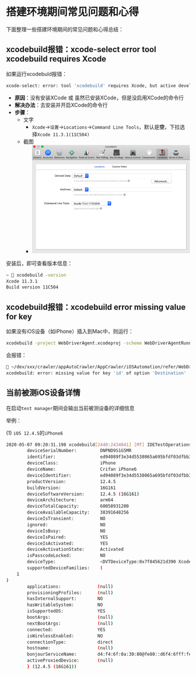 # 搭建环境期间常见问题和心得

下面整理一些搭建环境期间的常见问题和心得总结：


## xcodebuild报错：xcode-select error tool xcodebuild requires Xcode

如果运行xcodebuld报错：

```bash
xcode-select: error: tool 'xcodebuild' requires Xcode, but active developer directory '/Library/Developer/CommandLineTools' is a command line tools instance
```

* **原因**：没有安装XCode 或 虽然已安装XCode，但是没启用XCode的命令行
* **解决办法**：去安装并开启XCode的命令行
* **步骤**：
  * 文字
    * `Xcode`->`设置`->`Locations`->`Command Line Tools`，默认是**空**，下拉选择`Xcode 11.3.1(11C504)`
  * 截图
    * ![xcode_locations_command_line_tools](../../assets/img/xcode_locations_command_line_tools.png)

安装后，即可查看版本信息：

```bash
~  xcodebuild -version
Xcode 11.3.1
Build version 11C504
```

## xcodebuild报错：xcodebuild error missing value for key

如果没有iOS设备（如iPhone）插入到Mac中，则运行：

```bash
xcodebuild -project WebDriverAgent.xcodeproj -scheme WebDriverAgentRunner -destination "id=`idevice_id -l | head -n1`" test
```

会报错：

```bash
 ~/dev/xxx/crawler/appAutoCrawler/AppCrawler/iOSAutomation/refer/WebDriverAgent   master ●  xcodebuild -project WebDriverAgent.xcodeproj -scheme WebDriverAgentRunner -destination "id=`idevice_id -l | head -n1`" test
xcodebuild: error: missing value for key 'id' of option 'Destination'
```

## 当前被测iOS设备详情

在启动`test manager`期间会输出当前被测设备的详细信息

举例：

(1) `iOS 12.4.5`的`iPhone6`

```bash
2020-05-07 09:20:31.198 xcodebuild[2440:2434041] [MT] IDETestOperationsObserverDebug: (B7957682-E70F-46C7-86C2-53AEE7C8993D) Beginning test session WebDriverAgentRunner-B7957682-E70F-46C7-86C2-53AEE7C8993D at 2020-05-07 09:20:31.194 with Xcode 11C504 on target 📱<DVTiOSDevice (0x7f8456759e30), Crifan iPhone6, iPhone, 12.4.5 (16G161), ed94089f3e34d5538065a695bfdf03dfbb3c5579> {
        deviceSerialNumber:         DNPND9S1G5MR
        identifier:                 ed94089f3e34d5538065a695bfdf03dfbb3c5579
        deviceClass:                iPhone
        deviceName:                 Crifan iPhone6
        deviceIdentifier:           ed94089f3e34d5538065a695bfdf03dfbb3c5579
        productVersion:             12.4.5
        buildVersion:               16G161
        deviceSoftwareVersion:      12.4.5 (16G161)
        deviceArchitecture:         arm64
        deviceTotalCapacity:        60058931200
        deviceAvailableCapacity:    38391648256
        deviceIsTransient:          NO
        ignored:                    NO
        deviceIsBusy:               NO
        deviceIsPaired:             YES
        deviceIsActivated:          YES
        deviceActivationState:      Activated
        isPasscodeLocked:           NO
        deviceType:                 <DVTDeviceType:0x7f845621d390 Xcode.DeviceType.iPhone>
        supportedDeviceFamilies:    (
    1
)
        applications:              (null)
        provisioningProfiles:      (null)
        hasInternalSupport:        NO
        hasWritableSystem:         NO
        isSupportedOS:             YES
        bootArgs:                  (null)
        nextBootArgs:              (null)
        connected:                 YES
        isWirelessEnabled:         NO
        connectionType:            direct
        hostname:                  (null)
        bonjourServiceName:        d4:f4:6f:0a:30:80@fe80::d6f4:6fff:fe0a:3080._apple-mobdev2._tcp.local.
        activeProxiedDevice:       (null)
        } (12.4.5 (16G161))
```
